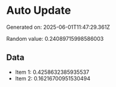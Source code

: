 # Auto Update

Generated on: 2025-06-01T11:47:29.361Z

Random value: 0.24089715998586003

## Data

- Item 1: 0.4258632385935537
- Item 2: 0.16216700951530494